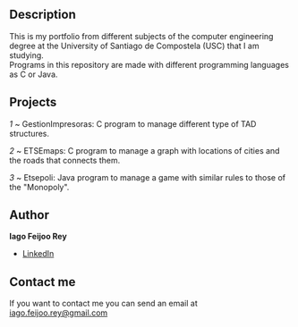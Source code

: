 ## Description

This is my portfolio from different subjects of the computer engineering degree at the University of Santiago de Compostela (USC) that I am studying.  
Programs in this repository are made with different programming languages as C or Java.

## Projects
*1* ~ GestionImpresoras: C program to manage different type of TAD structures.  

*2* ~ ETSEmaps: C program to manage a graph with locations of cities and the roads that connects them.  

*3* ~ Etsepoli: Java program to manage a game with similar rules to those of the "Monopoly".  

## Author
**Iago Feijoo Rey**

* [LinkedIn](www.linkedin.com/in/iagofeijoorey)

## Contact me
If you want to contact me you can send an email at iago.feijoo.rey@gmail.com
